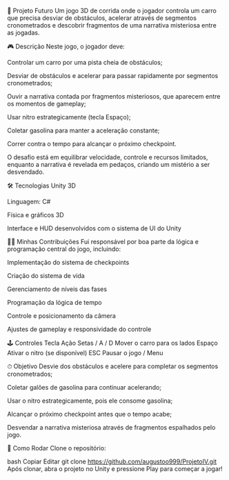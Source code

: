🚗 Projeto Futuro
Um jogo 3D de corrida onde o jogador controla um carro que precisa desviar de obstáculos, acelerar através de segmentos cronometrados e descobrir fragmentos de uma narrativa misteriosa entre as jogadas.

🎮 Descrição
Neste jogo, o jogador deve:

Controlar um carro por uma pista cheia de obstáculos;

Desviar de obstáculos e acelerar para passar rapidamente por segmentos cronometrados;

Ouvir a narrativa contada por fragmentos misteriosos, que aparecem entre os momentos de gameplay;

Usar nitro estrategicamente (tecla Espaço);

Coletar gasolina para manter a aceleração constante;

Correr contra o tempo para alcançar o próximo checkpoint.

O desafio está em equilibrar velocidade, controle e recursos limitados, enquanto a narrativa é revelada em pedaços, criando um mistério a ser desvendado.

🛠 Tecnologias
Unity 3D

Linguagem: C#

Física e gráficos 3D

Interface e HUD desenvolvidos com o sistema de UI do Unity

👨‍💻 Minhas Contribuições
Fui responsável por boa parte da lógica e programação central do jogo, incluindo:

Implementação do sistema de checkpoints

Criação do sistema de vida

Gerenciamento de níveis das fases

Programação da lógica de tempo

Controle e posicionamento da câmera

Ajustes de gameplay e responsividade do controle

🕹 Controles
Tecla	Ação
Setas / A / D	Mover o carro para os lados
Espaço	Ativar o nitro (se disponível)
ESC	Pausar o jogo / Menu

⏱ Objetivo
Desvie dos obstáculos e acelere para completar os segmentos cronometrados;

Coletar galões de gasolina para continuar acelerando;

Usar o nitro estrategicamente, pois ele consome gasolina;

Alcançar o próximo checkpoint antes que o tempo acabe;

Desvendar a narrativa misteriosa através de fragmentos espalhados pelo jogo.

🚀 Como Rodar
Clone o repositório:

bash
Copiar
Editar
git clone https://github.com/augustoo999/ProjetoIV.git
Após clonar, abra o projeto no Unity e pressione Play para começar a jogar!
